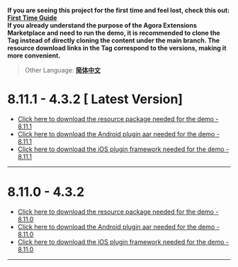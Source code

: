 **If you are seeing this project for the first time and feel lost, check this out: [First Time Guide](README-ForFirstTime.md)**  
**If you already understand the purpose of the Agora Extensions Marketplace and need to run the demo, it is recommended to clone the Tag instead of directly cloning the content under the main branch. The resource download links in the Tag correspond to the versions, making it more convenient.**  
> Other Language: [**简体中文**](README.zh.md)
> 
# 8.11.1 - 4.3.2 [ Latest Version]
* [Click here to download the resource package needed for the demo - 8.11.1](https://download.agora.io/marketplace/release/Agora_Marketplace_FaceUnity_v8.11.1_Extension_for_Resource.tar.gz)
* [Click here to download the Android plugin aar needed for the demo - 8.11.1](https://download.agora.io/marketplace/release/Agora_Marketplace_FaceUnity_v8.11.1_Extension_for_Android_v4.3.2-1.tar.gz)
* [Click here to download the iOS plugin framework needed for the demo - 8.11.1](https://download.agora.io/marketplace/release/Agora_Marketplace_FaceUnity_v8.11.1_Extension_for_iOS_v4.3.2-1.tar.gz)

---
# 8.11.0 - 4.3.2
* [Click here to download the resource package needed for the demo - 8.11.0](https://download.agora.io/marketplace/release/Agora_Marketplace_FaceUnity_v8.11.0_Resource.zip)
* [Click here to download the Android plugin aar needed for the demo - 8.11.0](https://download.agora.io/marketplace/release/Agora_Marketplace_FaceUnity_v8.11.0_Extension_for_Android_v4.3.2-1.tar.gz)
* [Click here to download the iOS plugin framework needed for the demo - 8.11.0](https://download.agora.io/marketplace/release/Agora_Marketplace_FaceUnity_v8.11.0_Extension_for_iOS_v4.3.2-1.tar.gz)
---